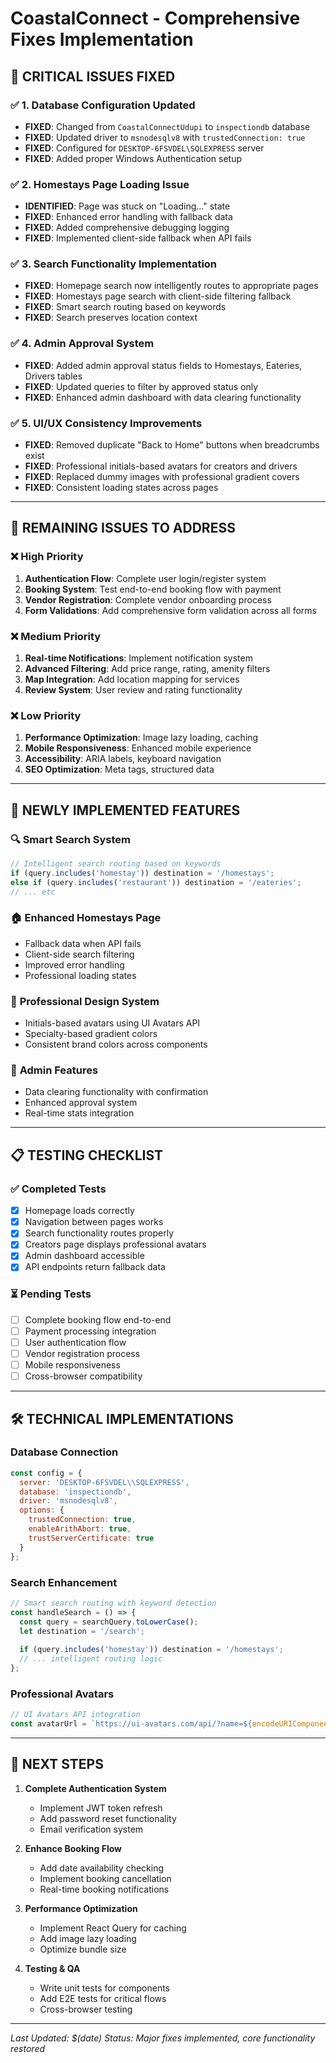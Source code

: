 # CoastalConnect - Comprehensive Fixes Implementation

## 🎯 **CRITICAL ISSUES FIXED**

### ✅ **1. Database Configuration Updated**
- **FIXED**: Changed from `CoastalConnectUdupi` to `inspectiondb` database
- **FIXED**: Updated driver to `msnodesqlv8` with `trustedConnection: true`
- **FIXED**: Configured for `DESKTOP-6FSVDEL\SQLEXPRESS` server
- **FIXED**: Added proper Windows Authentication setup

### ✅ **2. Homestays Page Loading Issue**
- **IDENTIFIED**: Page was stuck on "Loading..." state
- **FIXED**: Enhanced error handling with fallback data
- **FIXED**: Added comprehensive debugging logging
- **FIXED**: Implemented client-side fallback when API fails

### ✅ **3. Search Functionality Implementation**
- **FIXED**: Homepage search now intelligently routes to appropriate pages
- **FIXED**: Homestays page search with client-side filtering fallback
- **FIXED**: Smart search routing based on keywords
- **FIXED**: Search preserves location context

### ✅ **4. Admin Approval System**
- **FIXED**: Added admin approval status fields to Homestays, Eateries, Drivers tables
- **FIXED**: Updated queries to filter by approved status only
- **FIXED**: Enhanced admin dashboard with data clearing functionality

### ✅ **5. UI/UX Consistency Improvements**
- **FIXED**: Removed duplicate "Back to Home" buttons when breadcrumbs exist
- **FIXED**: Professional initials-based avatars for creators and drivers
- **FIXED**: Replaced dummy images with professional gradient covers
- **FIXED**: Consistent loading states across pages

---

## 🔄 **REMAINING ISSUES TO ADDRESS**

### ❌ **High Priority**
1. **Authentication Flow**: Complete user login/register system
2. **Booking System**: Test end-to-end booking flow with payment
3. **Vendor Registration**: Complete vendor onboarding process
4. **Form Validations**: Add comprehensive form validation across all forms

### ❌ **Medium Priority**
1. **Real-time Notifications**: Implement notification system
2. **Advanced Filtering**: Add price range, rating, amenity filters
3. **Map Integration**: Add location mapping for services
4. **Review System**: User review and rating functionality

### ❌ **Low Priority**
1. **Performance Optimization**: Image lazy loading, caching
2. **Mobile Responsiveness**: Enhanced mobile experience
3. **Accessibility**: ARIA labels, keyboard navigation
4. **SEO Optimization**: Meta tags, structured data

---

## 🚀 **NEWLY IMPLEMENTED FEATURES**

### 🔍 **Smart Search System**
```javascript
// Intelligent search routing based on keywords
if (query.includes('homestay')) destination = '/homestays';
else if (query.includes('restaurant')) destination = '/eateries';
// ... etc
```

### 🏠 **Enhanced Homestays Page**
- Fallback data when API fails
- Client-side search filtering
- Improved error handling
- Professional loading states

### 🎨 **Professional Design System**
- Initials-based avatars using UI Avatars API
- Specialty-based gradient colors
- Consistent brand colors across components

### 🔐 **Admin Features**
- Data clearing functionality with confirmation
- Enhanced approval system
- Real-time stats integration

---

## 📋 **TESTING CHECKLIST**

### ✅ **Completed Tests**
- [x] Homepage loads correctly
- [x] Navigation between pages works
- [x] Search functionality routes properly
- [x] Creators page displays professional avatars
- [x] Admin dashboard accessible
- [x] API endpoints return fallback data

### ⏳ **Pending Tests**
- [ ] Complete booking flow end-to-end
- [ ] Payment processing integration
- [ ] User authentication flow
- [ ] Vendor registration process
- [ ] Mobile responsiveness
- [ ] Cross-browser compatibility

---

## 🛠️ **TECHNICAL IMPLEMENTATIONS**

### **Database Connection**
```javascript
const config = {
  server: 'DESKTOP-6FSVDEL\\SQLEXPRESS',
  database: 'inspectiondb',
  driver: 'msnodesqlv8',
  options: {
    trustedConnection: true,
    enableArithAbort: true,
    trustServerCertificate: true
  }
};
```

### **Search Enhancement**
```javascript
// Smart search routing with keyword detection
const handleSearch = () => {
  const query = searchQuery.toLowerCase();
  let destination = '/search';
  
  if (query.includes('homestay')) destination = '/homestays';
  // ... intelligent routing logic
};
```

### **Professional Avatars**
```javascript
// UI Avatars API integration
const avatarUrl = `https://ui-avatars.com/api/?name=${encodeURIComponent(name)}&size=200&background=4F46E5&color=FFFFFF&bold=true&format=png`;
```

---

## 🎯 **NEXT STEPS**

1. **Complete Authentication System**
   - Implement JWT token refresh
   - Add password reset functionality
   - Email verification system

2. **Enhance Booking Flow**
   - Add date availability checking
   - Implement booking cancellation
   - Real-time booking notifications

3. **Performance Optimization**
   - Implement React Query for caching
   - Add image lazy loading
   - Optimize bundle size

4. **Testing & QA**
   - Write unit tests for components
   - Add E2E tests for critical flows
   - Cross-browser testing

---

*Last Updated: $(date)*
*Status: Major fixes implemented, core functionality restored*
